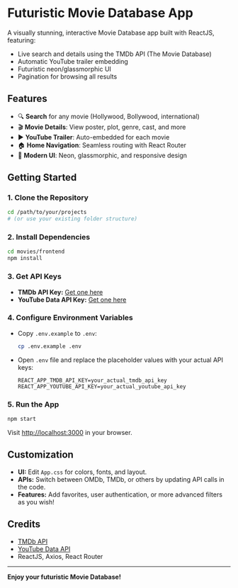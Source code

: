 # Futuristic Movie Database App

A visually stunning, interactive Movie Database app built with ReactJS, featuring:
- Live search and details using the TMDb API (The Movie Database)
- Automatic YouTube trailer embedding
- Futuristic neon/glassmorphic UI
- Pagination for browsing all results

## Features
- 🔍 **Search** for any movie (Hollywood, Bollywood, international)
- 🎬 **Movie Details**: View poster, plot, genre, cast, and more
- ▶️ **YouTube Trailer**: Auto-embedded for each movie
- 🏠 **Home Navigation**: Seamless routing with React Router
- 🌌 **Modern UI**: Neon, glassmorphic, and responsive design

## Getting Started

### 1. Clone the Repository
```sh
cd /path/to/your/projects
# (or use your existing folder structure)
```

### 2. Install Dependencies
```sh
cd movies/frontend
npm install
```

### 3. Get API Keys
- **TMDb API Key:** [Get one here](https://www.themoviedb.org/settings/api)
- **YouTube Data API Key:** [Get one here](https://console.cloud.google.com/apis/library/youtube.googleapis.com)

### 4. Configure Environment Variables
- Copy `.env.example` to `.env`:
  ```sh
  cp .env.example .env
  ```
- Open `.env` file and replace the placeholder values with your actual API keys:
  ```
  REACT_APP_TMDB_API_KEY=your_actual_tmdb_api_key
  REACT_APP_YOUTUBE_API_KEY=your_actual_youtube_api_key
  ```

### 5. Run the App
```sh
npm start
```
Visit [http://localhost:3000](http://localhost:3000) in your browser.

## Customization
- **UI:** Edit `App.css` for colors, fonts, and layout.
- **APIs:** Switch between OMDb, TMDb, or others by updating API calls in the code.
- **Features:** Add favorites, user authentication, or more advanced filters as you wish!

## Credits
- [TMDb API](https://www.themoviedb.org/documentation/api)
- [YouTube Data API](https://developers.google.com/youtube/v3)
- ReactJS, Axios, React Router

---

**Enjoy your futuristic Movie Database!**
